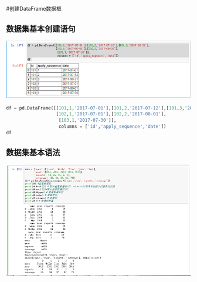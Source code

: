 #创建DataFrame数据框

## 数据集基本创建语句
![](assets/markdown-img-paste-2017081310265338.png)


```python
df = pd.DataFrame([[101,1,'2017-07-01'],[101,2,'2017-07-12'],[101,3,'2017-08-31'],
                   [102,1,'2017-07-01'],[102,2,'2017-08-01'],
                    [103,1,'2017-07-30']],
                    columns = ['id','apply_sequence','date'])
df
```
## 数据集基本语法
![](assets/markdown-img-paste-20170813152520147.png)
